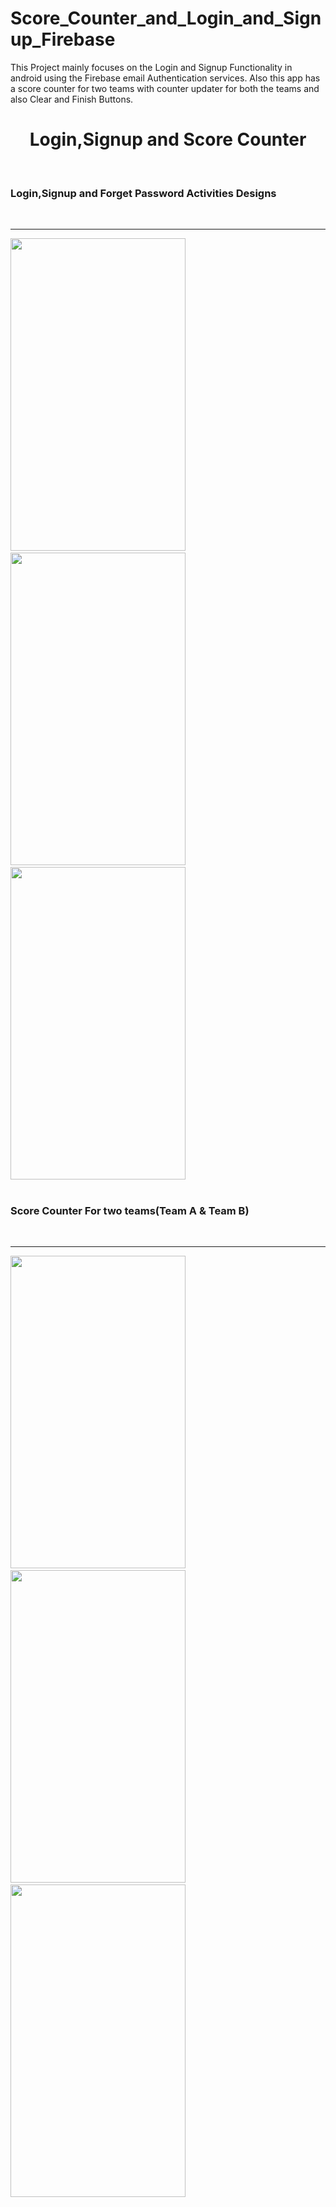 # Score_Counter_and_Login_and_Signup_Firebase
This Project mainly focuses on the Login and Signup Functionality in android using the Firebase email Authentication services. Also this app has a score counter for two teams with counter updater for both the teams and also Clear and Finish Buttons.
<center><h1>Login,Signup and Score Counter</h1></center><br>
<h3>Login,Signup and Forget Password Activities Designs</h3><br>
<hr width="100%" height="2" color="#4666EA" >
<div class="col-md-4">
<img src="https://github.com/Bikiprasad/Score_Counter_and_Login-Signup_Firebase/blob/master/Login.jpg" height="500px" width="280"/>&nbsp
<img src="https://github.com/Bikiprasad/Score_Counter_and_Login-Signup_Firebase/blob/master/signup.jpg" height="500px" width="280"/>&nbsp
<img src="https://github.com/Bikiprasad/Score_Counter_and_Login-Signup_Firebase/blob/master/forgetpassword.jpg" height="500px" width="280"/>
</div><br>
<h3>Score Counter For two teams(Team A & Team B)</h3> <br>
<hr width="100%" height="2" color="#4666EA" >
<div class="col-md-4">
<img src="https://github.com/Bikiprasad/Score_Counter_and_Login-Signup_Firebase/blob/master/tiebreaker.jpg" height="500px" width="280"/>&nbsp
<img src="https://github.com/Bikiprasad/Score_Counter_and_Login-Signup_Firebase/blob/master/matchfinished.jpg" height="500px" width="280"/>&nbsp
<img src="https://github.com/Bikiprasad/Score_Counter_and_Login-Signup_Firebase/blob/master/win.jpg" height="500px" width="280"/>
</div>
